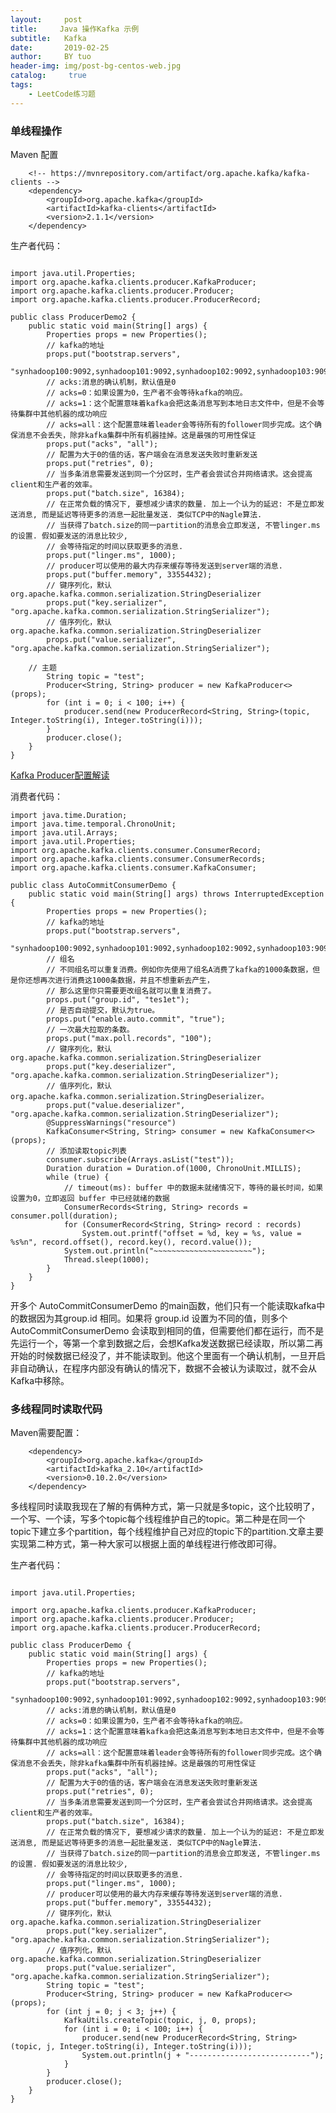 ```yaml
---
layout:     post
title:     Java 操作Kafka 示例
subtitle:   Kafka
date:       2019-02-25
author:     BY tuo
header-img: img/post-bg-centos-web.jpg
catalog: 	 true
tags:
    - LeetCode练习题
---
```

### 单线程操作
Maven 配置

  		<!-- https://mvnrepository.com/artifact/org.apache.kafka/kafka-clients -->
		<dependency>
			<groupId>org.apache.kafka</groupId>
			<artifactId>kafka-clients</artifactId>
			<version>2.1.1</version>
		</dependency>
		
生产者代码：
```

import java.util.Properties;
import org.apache.kafka.clients.producer.KafkaProducer;
import org.apache.kafka.clients.producer.Producer;
import org.apache.kafka.clients.producer.ProducerRecord;

public class ProducerDemo2 {
	public static void main(String[] args) {
		Properties props = new Properties();
		// kafka的地址
		props.put("bootstrap.servers",
				"synhadoop100:9092,synhadoop101:9092,synhadoop102:9092,synhadoop103:9092,synhadoop104:9092");
		// acks:消息的确认机制，默认值是0
		// acks=0：如果设置为0，生产者不会等待kafka的响应。
		// acks=1：这个配置意味着kafka会把这条消息写到本地日志文件中，但是不会等待集群中其他机器的成功响应
		// acks=all：这个配置意味着leader会等待所有的follower同步完成。这个确保消息不会丢失，除非kafka集群中所有机器挂掉。这是最强的可用性保证
		props.put("acks", "all");
		// 配置为大于0的值的话，客户端会在消息发送失败时重新发送
		props.put("retries", 0);
		// 当多条消息需要发送到同一个分区时，生产者会尝试合并网络请求。这会提高client和生产者的效率。
		props.put("batch.size", 16384);
		// 在正常负载的情况下, 要想减少请求的数量. 加上一个认为的延迟: 不是立即发送消息, 而是延迟等待更多的消息一起批量发送. 类似TCP中的Nagle算法.
		// 当获得了batch.size的同一partition的消息会立即发送, 不管linger.ms的设置. 假如要发送的消息比较少,
		// 会等待指定的时间以获取更多的消息.
		props.put("linger.ms", 1000);
		// producer可以使用的最大内存来缓存等待发送到server端的消息.
		props.put("buffer.memory", 33554432);
		// 键序列化，默认org.apache.kafka.common.serialization.StringDeserializer
		props.put("key.serializer", "org.apache.kafka.common.serialization.StringSerializer");
		// 值序列化，默认org.apache.kafka.common.serialization.StringDeserializer
		props.put("value.serializer", "org.apache.kafka.common.serialization.StringSerializer");
    
    // 主题
		String topic = "test";
		Producer<String, String> producer = new KafkaProducer<>(props);
		for (int i = 0; i < 100; i++) {
			producer.send(new ProducerRecord<String, String>(topic, Integer.toString(i), Integer.toString(i)));
		}
		producer.close();
	}
}

```
<p class="copyright-item">
      <a rel="license" href="http://atbug.com/kafka-producer-config/#buffer-memory" target="_blank">Kafka Producer配置解读</a>
</p>

消费者代码：
```
import java.time.Duration;
import java.time.temporal.ChronoUnit;
import java.util.Arrays;
import java.util.Properties;
import org.apache.kafka.clients.consumer.ConsumerRecord;
import org.apache.kafka.clients.consumer.ConsumerRecords;
import org.apache.kafka.clients.consumer.KafkaConsumer;

public class AutoCommitConsumerDemo {
	public static void main(String[] args) throws InterruptedException {
		Properties props = new Properties();
		// kafka的地址
		props.put("bootstrap.servers",
				"synhadoop100:9092,synhadoop101:9092,synhadoop102:9092,synhadoop103:9092,synhadoop104:9092");
		// 组名
		// 不同组名可以重复消费。例如你先使用了组名A消费了kafka的1000条数据，但是你还想再次进行消费这1000条数据，并且不想重新去产生，
		// 那么这里你只需要更改组名就可以重复消费了。
		props.put("group.id", "tes1et");
		// 是否自动提交，默认为true。
		props.put("enable.auto.commit", "true");
		// 一次最大拉取的条数。
		props.put("max.poll.records", "100");
		// 键序列化，默认org.apache.kafka.common.serialization.StringDeserializer
		props.put("key.deserializer", "org.apache.kafka.common.serialization.StringDeserializer");
		// 值序列化，默认org.apache.kafka.common.serialization.StringDeserializer。
		props.put("value.deserializer", "org.apache.kafka.common.serialization.StringDeserializer");
		@SuppressWarnings("resource")
		KafkaConsumer<String, String> consumer = new KafkaConsumer<>(props);
		// 添加读取topic列表
		consumer.subscribe(Arrays.asList("test"));
		Duration duration = Duration.of(1000, ChronoUnit.MILLIS);
		while (true) {
			// timeout(ms): buffer 中的数据未就绪情况下，等待的最长时间，如果设置为0，立即返回 buffer 中已经就绪的数据
			ConsumerRecords<String, String> records = consumer.poll(duration);
			for (ConsumerRecord<String, String> record : records)
				System.out.printf("offset = %d, key = %s, value = %s%n", record.offset(), record.key(), record.value());
			System.out.println("~~~~~~~~~~~~~~~~~~~~~~");
			Thread.sleep(1000);
		}
	}
}

```
开多个 AutoCommitConsumerDemo 的main函数，他们只有一个能读取kafka中的数据因为其group.id 相同。如果将 group.id 设置为不同的值，则多个AutoCommitConsumerDemo 会读取到相同的值，但需要他们都在运行，而不是先运行一个，等第一个拿到数据之后，会想Kafka发送数据已经读取，所以第二再开始的时候数据已经没了，并不能读取到。他这个里面有一个确认机制，一旦开启非自动确认，在程序内部没有确认的情况下，数据不会被认为读取过，就不会从Kafka中移除。

### 多线程同时读取代码
Maven需要配置：
	
		<dependency>
			<groupId>org.apache.kafka</groupId>
			<artifactId>kafka_2.10</artifactId>
			<version>0.10.2.0</version>
		</dependency>


多线程同时读取我现在了解的有俩种方式，第一只就是多topic，这个比较明了，一个写、一个读，写多个topic每个线程维护自己的topic。第二种是在同一个topic下建立多个partition，每个线程维护自己对应的topic下的partition.文章主要实现第二种方式，第一种大家可以根据上面的单线程进行修改即可得。

生产者代码：
```

import java.util.Properties;

import org.apache.kafka.clients.producer.KafkaProducer;
import org.apache.kafka.clients.producer.Producer;
import org.apache.kafka.clients.producer.ProducerRecord;

public class ProducerDemo {
	public static void main(String[] args) {
		Properties props = new Properties();
		// kafka的地址
		props.put("bootstrap.servers",
				"synhadoop100:9092,synhadoop101:9092,synhadoop102:9092,synhadoop103:9092,synhadoop104:9092");
		// acks:消息的确认机制，默认值是0
		// acks=0：如果设置为0，生产者不会等待kafka的响应。
		// acks=1：这个配置意味着kafka会把这条消息写到本地日志文件中，但是不会等待集群中其他机器的成功响应
		// acks=all：这个配置意味着leader会等待所有的follower同步完成。这个确保消息不会丢失，除非kafka集群中所有机器挂掉。这是最强的可用性保证
		props.put("acks", "all");
		// 配置为大于0的值的话，客户端会在消息发送失败时重新发送
		props.put("retries", 0);
		// 当多条消息需要发送到同一个分区时，生产者会尝试合并网络请求。这会提高client和生产者的效率。
		props.put("batch.size", 16384);
		// 在正常负载的情况下, 要想减少请求的数量. 加上一个认为的延迟: 不是立即发送消息, 而是延迟等待更多的消息一起批量发送. 类似TCP中的Nagle算法.
		// 当获得了batch.size的同一partition的消息会立即发送, 不管linger.ms的设置. 假如要发送的消息比较少,
		// 会等待指定的时间以获取更多的消息.
		props.put("linger.ms", 1000);
		// producer可以使用的最大内存来缓存等待发送到server端的消息.
		props.put("buffer.memory", 33554432);
		// 键序列化，默认org.apache.kafka.common.serialization.StringDeserializer
		props.put("key.serializer", "org.apache.kafka.common.serialization.StringSerializer");
		// 值序列化，默认org.apache.kafka.common.serialization.StringDeserializer
		props.put("value.serializer", "org.apache.kafka.common.serialization.StringSerializer");
		String topic = "test";
		Producer<String, String> producer = new KafkaProducer<>(props);
		for (int j = 0; j < 3; j++) {
			KafkaUtils.createTopic(topic, j, 0, props);
			for (int i = 0; i < 100; i++) {
				producer.send(new ProducerRecord<String, String>(topic, j, Integer.toString(i), Integer.toString(i)));
				System.out.println(j + "---------------------------");
			}
		}
		producer.close();
	}
}

```

